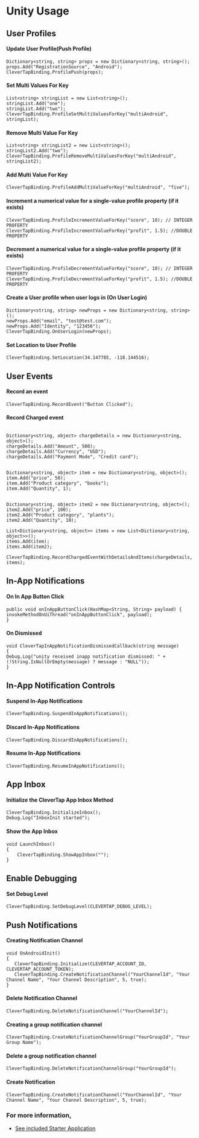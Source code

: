 # Unity Usage


## User Profiles

#### Update User Profile(Push Profile)

```
Dictionary<string, string> props = new Dictionary<string, string>();
props.Add("RegistrationSource", "Android");
CleverTapBinding.ProfilePush(props);
```
#### Set Multi Values For Key 

``` 
List<string> stringList = new List<string>();
stringList.Add("one");
stringList.Add("two");
CleverTapBinding.ProfileSetMultiValuesForKey("multiAndroid", stringList);
```
#### Remove Multi Value For Key

```
List<string> stringList2 = new List<string>();
stringList2.Add("two");
CleverTapBinding.ProfileRemoveMultiValuesForKey("multiAndroid", stringList2);
```
#### Add Multi Value For Key
```
CleverTapBinding.ProfileAddMultiValueForKey("multiAndroid", "five");
```
#### Increment a numerical value for a single-value profile property (if it exists)
```
CleverTapBinding.ProfileIncrementValueForKey("score", 10); // INTEGER PROFERTY
CleverTapBinding.ProfileIncrementValueForKey("profit", 1.5); //DOUBLE PROPERTY
```
#### Decrement a numerical value for a single-value profile property (if it exists)
```
CleverTapBinding.ProfileDecrementValueForKey("score", 10); // INTEGER PROFERTY
CleverTapBinding.ProfileDecrementValueForKey("profit", 1.5); //DOUBLE PROPERTY
```
#### Create a User profile when user logs in (On User Login)

```
Dictionary<string, string> newProps = new Dictionary<string, string>();
newProps.Add("email", "test@test.com");
newProps.Add("Identity", "123456");
CleverTapBinding.OnUserLogin(newProps);
```
#### Set Location to User Profile

```
CleverTapBinding.SetLocation(34.147785, -118.144516);
```

## User Events

#### Record an event  

```
CleverTapBinding.RecordEvent("Button Clicked");
```

#### Record Charged event
```

Dictionary<string, object> chargeDetails = new Dictionary<string, object>();
chargeDetails.Add("Amount", 500);
chargeDetails.Add("Currency", "USD");
chargeDetails.Add("Payment Mode", "Credit card");


Dictionary<string, object> item = new Dictionary<string, object>();
item.Add("price", 50);
item.Add("Product category", "books");
item.Add("Quantity", 1);


Dictionary<string, object> item2 = new Dictionary<string, object>();
item2.Add("price", 100);
item2.Add("Product category", "plants");
item2.Add("Quantity", 10);

List<Dictionary<string, object>> items = new List<Dictionary<string, object>>();
items.Add(item);
items.Add(item2);

CleverTapBinding.RecordChargedEventWithDetailsAndItems(chargeDetails, items);

```
## In-App Notifications

#### On In App Button Click

```
public void onInAppButtonClick(HashMap<String, String> payload) {
invokeMethodOnUiThread("onInAppButtonClick", payload);
}
```
#### On Dismissed

```
void CleverTapInAppNotificationDismissedCallback(string message)
{
Debug.Log("unity received inapp notification dismissed: " + (!String.IsNullOrEmpty(message) ? message : "NULL"));
}
```

## In-App Notification Controls

#### Suspend In-App Notifications  
```
CleverTapBinding.SuspendInAppNotifications();
```
#### Discard In-App Notifications  
```
CleverTapBinding.DiscardInAppNotifications();
```
#### Resume In-App Notifications  
```
CleverTapBinding.ResumeInAppNotifications();
```

## App Inbox

#### Initialize the CleverTap App Inbox Method
```
CleverTapBinding.InitializeInbox();
Debug.Log("InboxInit started");
```

#### Show the App Inbox

```
void LaunchInbox()
{
    CleverTapBinding.ShowAppInbox("");
}
```
## Enable Debugging

#### Set Debug Level
```
CleverTapBinding.SetDebugLevel(CLEVERTAP_DEBUG_LEVEL);
```

## Push Notifications

#### Creating Notification Channel

```
void OnAndroidInit()
{
   CleverTapBinding.Initialize(CLEVERTAP_ACCOUNT_ID, CLEVERTAP_ACCOUNT_TOKEN);
   CleverTapBinding.CreateNotificationChannel("YourChannelId", "Your Channel Name", "Your Channel Description", 5, true);
}	
```
#### Delete Notification Channel

```
CleverTapBinding.DeleteNotificationChannel("YourChannelId");		
```
#### Creating a group notification channel

``` 
CleverTapBinding.CreateNotificationChannelGroup("YourGroupId", "Your Group Name");		
```
#### Delete a group notification channel

```
CleverTapBinding.DeleteNotificationChannelGroup("YourGroupId");			
```

#### Create Notification

```
CleverTapBinding.CreateNotificationChannel("YourChannelId", "Your Channel Name", "Your Channel Description", 5, true);
```

### For more information,

- [See included Starter Application](/example/CleverTapUnity.cs) 

